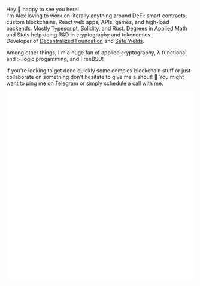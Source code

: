 Hey 👋 happy to see you here! <br> 
I'm Alex loving to work on literally anything around DeFi: smart contracts, custom blockchains, React web apps, APIs, games, and high-load backends. 
Mostly Typescript, Solidity, and Rust. Degrees in Applied Math and Stats help doing R&D in cryptography and tokenomics.<br>
Developer of [Decentralized Foundation](https://defo.app/) and [Safe Yields](https://safeyields.io/).

Among other things, I'm a huge fan of applied cryptography, λ functional  and :- logic progamming, and FreeBSD!<br>

If you're looking to get done quickly some complex blockchain stuff or just collaborate on something don't hesitate to give me a shout! 🤳
You might want to ping me on [Telegram](https://t.me/+t_BYca-6g7c5Mjkx) or simply [schedule a call with me](https://calendly.com/crypt0grapher/30min).

<span align="center">

![Metrics](/metrics.svg)

</span>

<!--
**crypt0grapher/crypt0grapher** is a ✨ _special_ ✨ repository because its `README.md` (this file) appears on your GitHub profile.

Here are some ideas to get you started:

- 🔭 I’m currently working on ...
- 🌱 I’m currently learning ...
- 👯 I’m looking to collaborate on ...
- 🤔 I’m looking for help with ...
- 💬 Ask me about ...
- 📫 How to reach me: ...
- 😄 Pronouns: ...
- ⚡ Fun fact: ...
-->
